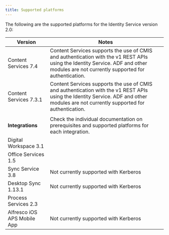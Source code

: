 ```yaml
---
title: Supported platforms
---
```


The following are the supported platforms for the Identity Service version 2.0:

| Version | Notes |
| ------- | ----- |
| Content Services 7.4 | Content Services supports the use of CMIS and authentication with the v1 REST APIs using the Identity Service. ADF and other modules are not currently supported for authentication. |
| Content Services 7.3.1 | Content Services supports the use of CMIS and authentication with the v1 REST APIs using the Identity Service. ADF and other modules are not currently supported for authentication. |
| | |
| **Integrations** | Check the individual documentation on prerequisites and supported platforms for each integration. |
| Digital Workspace 3.1 | |
| Office Services 1.5 | |
| Sync Service 3.8 | Not currently supported with Kerberos |
| Desktop Sync 1.13.1 | Not currently supported with Kerberos |
| Process Services 2.3 | |
| Alfresco iOS APS Mobile App | Not currently supported with Kerberos |
